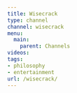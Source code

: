 ```yaml
---
title: Wisecrack
type: channel
channel: wisecrack
menu:
  main:
    parent: Channels
videos:
tags:
- philosophy
- entertainment
url: /wisecrack/
---
```

